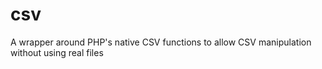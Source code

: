 # csv
A wrapper around PHP's native CSV functions to allow CSV manipulation without using real files
